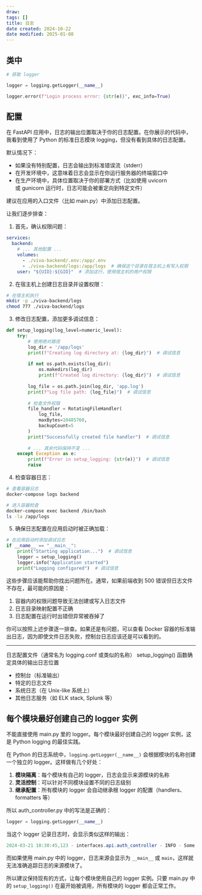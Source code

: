 ```yaml
---
draw:
tags: []
title: 日志
date created: 2024-10-22
date modified: 2025-01-08
---
```


## 类中

```python
# 获取 logger

logger = logging.getLogger(__name__)

logger.error(f"Login process error: {str(e)}", exc_info=True)
```

## 配置

在 FastAPI 应用中，日志的输出位置取决于你的日志配置。在你展示的代码中，我看到使用了 Python 的标准日志模块 logging，但没有看到具体的日志配置。

默认情况下：

- 如果没有特别配置，日志会输出到标准错误流（stderr）
- 在开发环境中，这意味着日志会显示在你运行服务器的终端窗口中
- 在生产环境中，具体位置取决于你的部署方式（比如使用 uvicorn 或 gunicorn 运行时，日志可能会被重定向到特定文件）

建议在应用的入口文件（比如 main.py）中添加日志配置。

让我们逐步排查：

1. 首先，确认权限问题：

```yaml:~/viva/docker-compose.yml
services:
  backend:
    # ... 其他配置 ...
    volumes:
      - ./viva-backend/.env:/app/.env
      - ./viva-backend/logs:/app/logs  # 确保这个目录在宿主机上有写入权限
    user: "${UID}:${GID}"  # 添加这行，使用宿主机的用户权限
```

2. 在宿主机上创建日志目录并设置权限：

```bash
# 在宿主机执行
mkdir -p ./viva-backend/logs
chmod 777 ./viva-backend/logs
```

3. 修改日志配置，添加更多调试信息：

```python:viva-backend/app/infrastructure/logging/logging_config.py
def setup_logging(log_level=numeric_level):
    try:
        # 使用绝对路径
        log_dir = '/app/logs'
        print(f"Creating log directory at: {log_dir}")  # 调试信息
        
        if not os.path.exists(log_dir):
            os.makedirs(log_dir)
            print(f"Created log directory: {log_dir}")  # 调试信息
        
        log_file = os.path.join(log_dir, 'app.log')
        print(f"Log file path: {log_file}")  # 调试信息
        
        # 检查文件权限
        file_handler = RotatingFileHandler(
            log_file,
            maxBytes=10485760,
            backupCount=5
        )
        print("Successfully created file handler")  # 调试信息
        
        # ... 其余代码保持不变 ...
    except Exception as e:
        print(f"Error in setup_logging: {str(e)}")  # 调试信息
        raise
```

4. 检查容器日志：

```bash
# 查看容器日志
docker-compose logs backend

# 进入容器检查
docker-compose exec backend /bin/bash
ls -la /app/logs
```

5. 确保日志配置在应用启动时被正确加载：

```python:viva-backend/app/main.py
# 在应用启动时添加调试日志
if __name__ == "__main__":
    print("Starting application...")  # 调试信息
    logger = setup_logging()
    logger.info("Application started")
    print("Logging configured")  # 调试信息
```

这些步骤应该能帮助你找出问题所在。通常，如果前端收到 500 错误但日志文件不存在，最可能的原因是：

1. 容器内的权限问题导致无法创建或写入日志文件
2. 日志目录映射配置不正确
3. 日志配置在运行时出错但异常被吞掉了

你可以按照上述步骤逐一排查。如果还是有问题，可以查看 Docker 容器的标准输出日志，因为即使文件日志失败，控制台日志应该还是可以看到的。

---

日志配置文件（通常名为 logging.conf 或类似的名称）
setup_logging() 函数确定具体的输出日志位置

- 控制台（标准输出）
- 特定的日志文件
- 系统日志（在 Unix-like 系统上）
- 其他日志服务（如 ELK stack, Splunk 等）

## 每个模块最好创建自己的 logger 实例

不能直接使用 main.py 里的 logger。每个模块最好创建自己的 logger 实例，这是 Python logging 的最佳实践。

在 Python 的日志系统中，`logging.getLogger(__name__)` 会根据模块的名称创建一个独立的 logger。这样做有几个好处：

1. **模块隔离**：每个模块有自己的 logger，日志会显示来源模块的名称
2. **灵活控制**：可以针对不同模块设置不同的日志级别
3. **继承配置**：所有模块的 logger 会自动继承根 logger 的配置（handlers、formatters 等）

所以 auth_controller.py 中的写法是正确的：

```python:viva-backend/app/interfaces/api/auth_controller.py
logger = logging.getLogger(__name__)
```

当这个 logger 记录日志时，会显示类似这样的输出：

```Java
2024-03-21 10:30:45,123 - interfaces.api.auth_controller - INFO - Some message
```

而如果使用 main.py 中的 logger，日志来源会显示为 `__main__` 或 `main`，这样就无法准确追踪日志的来源模块了。

所以建议保持现有的方式，让每个模块使用自己的 logger 实例。只要 main.py 中的 `setup_logging()` 在最开始被调用，所有模块的 logger 都会正常工作。
